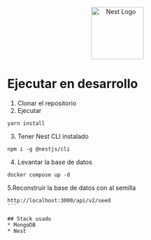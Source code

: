<p align="center">
  <a href="http://nestjs.com/" target="blank"><img src="https://nestjs.com/img/logo-small.svg" width="120" alt="Nest Logo" /></a>
</p>

# Ejecutar en desarrollo

1. Clonar el repositorio
2. Ejecutar

```
yarn install
````
3. Tener Nest CLI instalado
````
npm i -g @nestjs/cli
````
4. Levantar la base de datos
```
docker compose up -d
```

5.Reconstruir la base de datos con al semilla
````
http://localhost:3000/api/v2/seed
```

## Stack usado
* MongoDB
* Nest